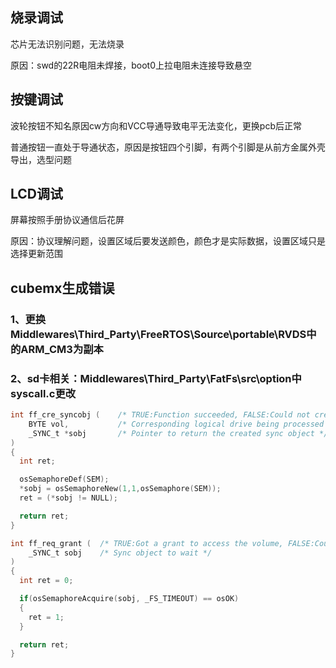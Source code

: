 ## 烧录调试

芯片无法识别问题，无法烧录

原因：swd的22R电阻未焊接，boot0上拉电阻未连接导致悬空

## 按键调试

波轮按钮不知名原因cw方向和VCC导通导致电平无法变化，更换pcb后正常

普通按钮一直处于导通状态，原因是按钮四个引脚，有两个引脚是从前方金属外壳导出，选型问题

## LCD调试

屏幕按照手册协议通信后花屏

原因：协议理解问题，设置区域后要发送颜色，颜色才是实际数据，设置区域只是选择更新范围

##  cubemx生成错误

### 1、更换Middlewares\Third_Party\FreeRTOS\Source\portable\RVDS中的ARM_CM3为副本

### 2、sd卡相关：Middlewares\Third_Party\FatFs\src\option中syscall.c更改

```c
int ff_cre_syncobj (	/* TRUE:Function succeeded, FALSE:Could not create due to any error */
	BYTE vol,			/* Corresponding logical drive being processed */
	_SYNC_t *sobj		/* Pointer to return the created sync object */
)
{
  int ret;

  osSemaphoreDef(SEM);
  *sobj = osSemaphoreNew(1,1,osSemaphore(SEM));
  ret = (*sobj != NULL);

  return ret;
}
```

```c
int ff_req_grant (	/* TRUE:Got a grant to access the volume, FALSE:Could not get a grant */
	_SYNC_t sobj	/* Sync object to wait */
)
{
  int ret = 0;

  if(osSemaphoreAcquire(sobj, _FS_TIMEOUT) == osOK)
  {
    ret = 1;
  }

  return ret;
}
```

